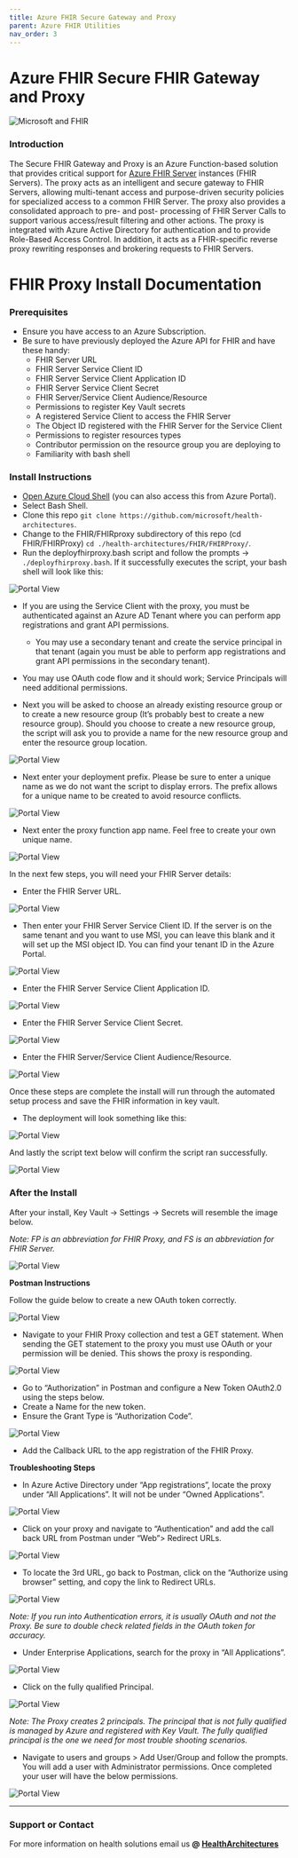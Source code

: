 ```yaml
---
title: Azure FHIR Secure Gateway and Proxy
parent: Azure FHIR Utilities
nav_order: 3
---
```


# Azure FHIR Secure FHIR Gateway and Proxy

![Microsoft and FHIR](/assets/images/msft-fhir.png)

### Introduction
The Secure FHIR Gateway and Proxy is an Azure Function-based solution that provides critical support for [Azure FHIR Server](https://docs.microsoft.com/en-us/azure/healthcare-apis/fhir/) instances (FHIR Servers). The proxy acts as an intelligent and secure gateway to FHIR Servers, allowing multi-tenant access and purpose-driven security policies for specialized access to a common FHIR Server. The proxy also provides a consolidated approach to pre- and post- processing of FHIR Server Calls to support various access/result filtering and other actions. The proxy is integrated with Azure Active Directory for authentication and to provide Role-Based Access Control. In addition, it acts as a FHIR-specific reverse proxy rewriting responses and brokering requests to FHIR Servers.

# FHIR Proxy Install Documentation

### Prerequisites

- Ensure you have access to an Azure Subscription.
- Be sure to have previously deployed the Azure API for FHIR and have these handy:
  - FHIR Server URL
  - FHIR Server Service Client ID
  - FHIR Server Service Client Application ID
  - FHIR Server Service Client Secret
  - FHIR Server/Service Client Audience/Resource
  - Permissions to register Key Vault secrets
  - A registered Service Client to access the FHIR Server
  - The Object ID registered with the FHIR Server for the Service Client 
  - Permissions to register resources types
  - Contributor permission on the resource group you are deploying to
  - Familiarity with bash shell

### Install Instructions

- [Open Azure Cloud Shell](https://shell.azure.com) (you can also access this from Azure Portal).
- Select Bash Shell.
- Clone this repo ```git clone https://github.com/microsoft/health-architectures```.
- Change to the FHIR/FHIRproxy subdirectory of this repo (cd FHIR/FHIRProxy) ```cd ./health-architectures/FHIR/FHIRProxy/```.
- Run the deployfhirproxy.bash script and follow the prompts -> ``` ./deployfhirproxy.bash```. If it successfully executes the script, your bash shell will look like this:

![Portal View](/assets/images/deployfhirproxy.png)

- If you are using the Service Client with the proxy, you must be authenticated against an Azure AD Tenant where you can perform app registrations and grant API permissions. 
    - You may use a secondary tenant and create the service principal in that tenant (again you must be able to perform app registrations and grant API permissions in the secondary tenant). 
- You may use OAuth code flow and it should work; Service Principals will need additional permissions.

- Next you will be asked to choose an already existing resource group or to create a new resource group (It’s probably best to create a new resource group). Should you choose to create a new resource group, the script will ask you to provide a name for the new resource group and enter the resource group location.

![Portal View](/assets/images/resourcegroup.png)

- Next enter your deployment prefix. Please be sure to enter a unique name as we do not want the script to display errors. The prefix allows for a unique name to be created to avoid resource conflicts.

![Portal View](/assets/images/deploymentprefix.png)

- Next enter the proxy function app name. Feel free to create your own unique name.

![Portal View](/assets/images/functionappname.png)

In the next few steps, you will need your FHIR Server details:
- Enter the FHIR Server URL.

![Portal View](/assets/images/FHIRURL.png)

- Then enter your FHIR Server Service Client ID. If the server is on the same tenant and you want to use MSI, you can leave this blank and it will set up the MSI object ID. You can find your tenant ID in the Azure Portal. 

![Portal View](/assets/images/FHIRServiceClient.png)

- Enter the FHIR Server Service Client Application ID.

![Portal View](/assets/images/FHIRServiceApplication.png)

- Enter the FHIR Server Service Client Secret.

![Portal View](/assets/images/FHIRServiceSecret.png)

- Enter the FHIR Server/Service Client Audience/Resource.

![Portal View](/assets/images/FHIRServiceAudience.png)

Once these steps are complete the install will run through the automated setup process and save the FHIR information in key vault. 

- The deployment will look something like this: 

![Portal View](/assets/images/DeploymentComplete.png)

And lastly the script text below will confirm the script ran successfully. 

![Portal View](/assets/images/ScriptSuccessful.png)


### After the Install


After your install, Key Vault -> Settings -> Secrets will resemble the image below. 

*Note: FP is an abbreviation for FHIR Proxy, and FS is an abbreviation for FHIR Server.*

![Portal View](/assets/images/Keyvault.png)

**Postman Instructions**

Follow the guide below to create a new OAuth token correctly. 

![Portal View](/assets/images/postmansetup.png)

- Navigate to your FHIR Proxy collection and test a GET statement. When sending the GET statement to the proxy you must use OAuth or your permission will be denied. This shows the proxy is responding. 

![Portal View](/assets/images/postmanmeta.png)

- Go to “Authorization” in Postman and configure a New Token OAuth2.0 using the steps below. 
- Create a Name for the new token.
- Ensure the Grant Type is “Authorization Code”.

![Portal View](/assets/images/postmancallback.png)

- Add the Callback URL to the app registration of the FHIR Proxy.

**Troubleshooting Steps**

- In Azure Active Directory under “App registrations”, locate the proxy under “All Applications”. It will not be under “Owned Applications”.

![Portal View](/assets/images/appregistration.png)

- Click on your proxy and navigate to “Authentication” and add the call back URL from Postman under “Web”> Redirect URLs. 

![Portal View](/assets/images/redirectURl.png)

- To locate the 3rd URL, go back to Postman, click on the “Authorize using browser” setting, and copy the link to Redirect URLs. 

![Portal View](/assets/images/CallbackURL.png)

*Note: If you run into Authentication errors, it is usually OAuth and not the Proxy. Be sure to double check related fields in the OAuth token for accuracy.*

- Under Enterprise Applications, search for the proxy in “All Applications”.

![Portal View](/assets/images/enterprise.png)

- Click on the fully qualified Principal.

![Portal View](/assets/images/fullyqualified.png)

*Note: The Proxy creates 2 principals. The principal that is not fully qualified is managed by Azure and registered with Key Vault. The fully qualified principal is the one we need for most trouble shooting scenarios.*

- Navigate to users and groups > Add User/Group and follow the prompts. You will add a user with Administrator permissions. Once completed your user will have the below permissions.

![Portal View](/assets/images/userpermission.png)

---

### Support or Contact

For more information on health solutions email us **@ <a href="mailto:HealthArchitectures@microsoft.com">HealthArchitectures</a>**
